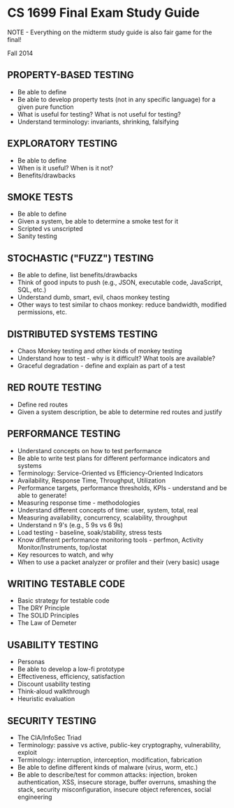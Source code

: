 # CS 1699 Final Exam Study Guide
NOTE - Everything on the midterm study guide is also fair game for the final!

Fall 2014


## PROPERTY-BASED TESTING
* Be able to define
* Be able to develop property tests (not in any specific language) for a given pure function
* What is useful for testing?  What is not useful for testing?
* Understand terminology: invariants, shrinking, falsifying

## EXPLORATORY TESTING
* Be able to define
* When is it useful?  When is it not?
* Benefits/drawbacks

## SMOKE TESTS
* Be able to define
* Given a system, be able to determine a smoke test for it
* Scripted vs unscripted
* Sanity testing

## STOCHASTIC ("FUZZ") TESTING
* Be able to define, list benefits/drawbacks
* Think of good inputs to push (e.g., JSON, executable code, JavaScript, SQL, etc.)
* Understand dumb, smart, evil, chaos monkey testing
* Other ways to test similar to chaos monkey: reduce bandwidth, modified permissions, etc.

## DISTRIBUTED SYSTEMS TESTING
* Chaos Monkey testing and other kinds of monkey testing
* Understand how to test - why is it difficult?  What tools are available?
* Graceful degradation - define and explain as part of a test

## RED ROUTE TESTING
* Define red routes
* Given a system description, be able to determine red routes and justify

## PERFORMANCE TESTING
* Understand concepts on how to test performance
* Be able to write test plans for different performance indicators and systems
* Terminology: Service-Oriented vs Efficiency-Oriented Indicators
* Availability, Response Time, Throughput, Utilization
* Performance targets, performance thresholds, KPIs - understand and be able to generate!
* Measuring response time - methodologies
* Understand different concepts of time: user, system, total, real
* Measuring availability, concurrency, scalability, throughput
* Understand n 9's (e.g., 5 9s vs 6 9s)
* Load testing - baseline, soak/stability, stress tests
* Know different performance monitoring tools - perfmon, Activity Monitor/Instruments, top/iostat
* Key resources to watch, and why
* When to use a packet analyzer or profiler and their (very basic) usage

## WRITING TESTABLE CODE
* Basic strategy for testable code
* The DRY Principle
* The SOLID Principles
* The Law of Demeter

## USABILITY TESTING
* Personas
* Be able to develop a low-fi prototype
* Effectiveness, efficiency, satisfaction
* Discount usability testing
* Think-aloud walkthrough
* Heuristic evaluation

## SECURITY TESTING
* The CIA/InfoSec Triad
* Terminology: passive vs active,  public-key cryptography, vulnerability, exploit
* Terminology: interruption, interception, modification, fabrication
* Be able to define different kinds of malware (virus, worm, etc.)
* Be able to describe/test for common attacks: injection, broken authentication, XSS, insecure storage, buffer overruns, smashing the stack, security misconfiguration, insecure object references, social engineering
